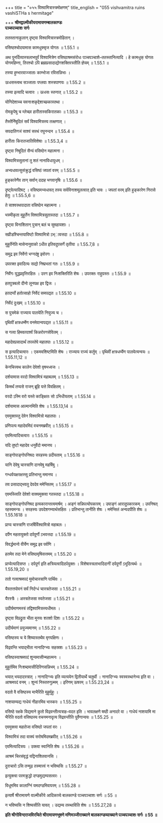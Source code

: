 +++
title = "०५५ विश्वामित्रास्त्रमोक्षणम्"
title_english = "055 vishvamitra ruins vashiSTHa s hermitage"

+++
**श्रीमद्वाल्मीकीयरामायणम्बालकाण्डः  
पञ्चपञ्चाशः सर्गः**

ततस्तानाकुलान् दृष्ट्वा विश्वामित्रास्त्रमोहितान् ।

वसिष्ठश्चोदयामास कामधुक्सृज योगतः ॥ 1.55.1 ॥

अथ पुनर्दिव्यास्त्रलाभपूर्वं विश्वामित्रेण वसिष्ठाश्रमसंरोधः पञ्चपञ्चाशे–ततस्तानित्यादि । हे कामधुक् योगतः योगमहिम्ना, तिरश्चो ऽपि ब्रह्मप्रसादाद्योगशक्तिरस्तीति ज्ञेयम् ॥ 1.55.1 ॥

तस्या हुम्भारवाज्जाताः काम्भोजा रविसन्निभाः ।

ऊधसस्त्वथ सञ्जाताः पप्लवाः शस्त्रपाणयः ॥ 1.55.2 ॥

तस्या इत्यादि चत्वारः । ऊधसः स्तनात् ॥ 1.55.2 ॥

योनिदेशाच्च यवनाःशकृद्देशाच्छकास्तथा ।

रोमकूपेषु च म्लेच्छा हारीतास्सकिरातकाः ॥ 1.55.3 ॥

तैस्तैर्निषूदितं सर्वं विश्वामित्रस्य तत्क्षणात् ।

सपदातिगजं साश्वं सरथं रघुनन्दन ॥ 1.55.4 ॥

हारीताः किरातजातिविशेषाः ॥ 1.55.3,4 ॥

दृष्ट्वा निषूदितं सैन्यं वसिष्ठेन महात्मना ।

विश्वामित्रसुतानां तु शतं नानाविधायुधम् ।

अभ्यधावत्सुसंक्रुद्धं वसिष्ठं जपतां वरम् ॥ 1.55.5 ॥

हुङ्कारेणैव तान् सर्वान् ददाह भगवानृषिः ॥ 1.55.6 ॥

दृष्ट्वेत्यादिषट् । वसिष्ठमभ्यधावत् तस्य सर्वविनाशमूलत्वात् इति भावः । जपतां वरम् इति हुङ्कारेण निरासे हेतुः ॥ 1.55.5,6 ॥

ते साश्वरथपादाता वसिष्ठेन महात्मना ।

भस्मीकृता मुहूर्तेन विश्वामित्रसुतास्तदा ॥ 1.55.7 ॥

दृष्ट्वा विनाशितान् पुत्रान् बलं च सुमहायशाः ।

सव्रीडश्चिन्तयाविष्टो विश्वामित्रो ऽभ्ावत्तदा ॥ 1.55.8 ॥

मुहूर्तेनेति मासेनानुवाको ऽधीत इतिवदुपसर्गे तृतीया ॥ 1.55.7,8 ॥

समुद्र इव निर्वेगो भग्नदंष्ट्र इवोरगः ।

उपरक्त इवादित्यः सद्यो निष्प्रभतां गतः ॥ 1.55.9 ॥

निर्वेगः युद्धप्रवृत्तिरहितः । उरग इव निःशक्तिरिति शेषः । उपरक्तः राहुग्रस्तः ॥ 1.55.9 ॥

हतपुत्रबलो दीनो लूनपक्ष इव द्विजः ।

हतदर्प्पो हतोत्साहो निर्वेदं समपद्यत ॥ 1.55.10 ॥

निर्वेदं दुःखम् ॥ 1.55.10 ॥

स पुत्रमेकं राज्याय पालयेति नियुज्य च ।

पृथिवीं क्षत्रधर्म्मेण वनमेवान्वपद्यत ॥ 1.55.11 ॥

स गत्वा हिमवत्पार्श्वं किन्नरोरगसेवितम् ।

महादेवप्रसादार्थं तपस्तेपे महातपाः ॥ 1.55.12 ॥

स इत्यादिचत्वारः । एकमवशिष्टमिति शेषः । राज्याय राज्यं कर्तुम् । पृथिवीं क्षत्रधर्म्येण पालयेत्यन्वयः ॥ 1.55.11,12 ॥

केनचित्त्वथ कालेन देवेशो वृषभध्वजः ।

दर्शयामास वरदो विश्वामित्रं महाबलम् ॥ 1.55.13 ॥

किमर्थं तप्यसे राजन् ब्रूहि यत्ते विवक्षितम् ।

वरदो ऽस्मि वरो यस्ते काङ्क्षितः सो ऽभिधीयताम् ॥ 1.55.14 ॥

दर्शयामास आत्मानमिति शेषः ॥ 1.55.13,14 ॥

एवमुक्तस्तु देवेन विश्वामित्रो महातपाः ।

प्रणिपत्य महादेवमिदं वचनमब्रवीत् ॥ 1.55.15 ॥

एवमित्यादिचत्वारः ॥ 1.55.15 ॥

यदि तुष्टो महादेव धनुर्वेदो ममानघ ।

साङ्गोपाङ्गोपनिषदः सरहस्यः प्रदीयताम् ॥ 1.55.16 ॥

यानि देवेषु चास्त्राणि दानवेषु महर्षिषु ।

गन्धर्वयक्षरक्षस्सु प्रतिभान्तु ममानघ ।

तव प्रसादाद्भवतु देवदेव ममेप्सितम् ॥ 1.55.17 ॥

एवमस्त्विति देवेशो वाक्यमुक्त्वा गतस्तदा ॥ 1.55.18 ॥

साङ्गोपाङ्गोपनिषद इत्यकारान्तत्वमार्षम् । अङ्गं सन्निपत्योपकारम् । उपाङ्गं आरादुपकारकम् । उपनिषत् रहस्यमन्त्रः । सरहस्यः उपदेशगम्यार्थसहितः । प्रतिभान्तु तानीति शेषः । ममेप्सितं अन्यदपीति शेषः ॥ 1.55.1618 ॥

प्राप्य चास्त्राणि राजर्षिर्विश्वामित्रो महाबलः ।

दर्पेण महतायुक्तो दर्पपूर्णो ऽभवत्तदा ॥ 1.55.19 ॥

विवर्द्धमानो वीर्येण समुद्र इव पर्वणि ।

हतमेव तदा मेने वसिष्ठमृषिसत्तमम् ॥ 1.55.20 ॥

प्राप्येत्यादिसप्त । दर्पपूर्ण इति क्षत्रियत्वादिदर्पयुक्तः । विशेषास्त्रलाभादिदानीं दर्पपूर्णो ऽभूदित्यर्थः ॥ 1.55.19,20 ॥

ततो गत्वाश्रमपदं मुमोचास्त्राणि पार्थिवः ।

यैस्तत्तपोवनं सर्वं निर्दग्धं चास्त्रतेजसा ॥ 1.55.21 ॥

यैरस्त्रैः । अस्त्रतेजसा स्वतेजसा ॥ 1.55.21 ॥

उदीर्यमाणमस्त्रं तद्विश्वामित्रस्यधीमतः ।

दृष्ट्वा विप्रद्रुता भीता मुनयः शतशो दिशः ॥ 1.55.22 ॥

उदीर्यमाणं प्रयुज्यमानम् ॥ 1.55.22 ॥

वसिष्ठस्य च ये शिष्यास्तथैव मृगपक्षिणः ।

विद्रवन्ति भयाद्भीता नानादिग्भ्यः सहस्रशः ॥ 1.55.23 ॥

वसिष्ठस्याश्रमपदं शून्यमासीन्महात्मनः ।

मुहूर्तमिव निःशब्दमासीदिरिणसन्निभम् ॥ 1.55.24 ॥

भयात् भयदादस्त्रात् । नानादिग्भ्यः इति व्यत्ययेन द्वितीयार्थे चतुर्थी । नानादिग्भ्यः स्वस्वस्थानेभ्य इति वा । आश्रमपदं वनम् । शून्यं निस्तरुगुल्मम् । इरिणम् ऊषरम् ॥ 1.55.23,24 ॥

वदतो वै वसिष्ठस्य माभैरिति मुहुर्मुहुः ।

नाशयाम्यद्य गाधेयं नीहारमिव भास्करः ॥ 1.55.25 ॥

वसिष्ठे रक्षके विद्यमाने कुतो विद्रवन्तीत्यत्राह–वदत इति । भावलक्षणे षष्ठी अनादरे वा । गाधेयं नाशयामि मा भैरिति वदतो वसिष्ठस्य वचनमनादृत्य विद्रवन्तीति पूर्वेणान्वयः ॥ 1.55.25 ॥

एवमुक्त्वा महातेजा वसिष्ठो जपतां वरः ।

विश्वामित्रं तदा वाक्यं सरोषमिदमब्रवीत् ॥ 1.55.26 ॥

एवमित्यादित्रयः । उक्त्वा स्वानिति शेषः ॥ 1.55.26 ॥

आश्रमं चिरसंवृद्धं यद्विनाशितवानसि ।

दुराचारो ऽसि तन्मूढ तस्मात्त्वं न भविष्यसि ॥ 1.55.27 ॥

इत्युक्त्वा परमक्रुद्धो दण्डमुद्यम्यसत्वरः ।

विधूममिव कालाग्निं यमदण्डमिवापरम् ॥ 1.55.28 ॥

इत्यार्षे श्रीरामायणे वाल्मीकीये आदिकाव्ये बालकाण्डे पञ्चपञ्चाशः सर्गः ॥ 55 ॥

न भविष्यसि न शिष्यसीति यावत् । उद्यम्य तस्थाविति शेषः ॥ 1.55.27,28 ॥

**इति श्रीगोविन्दराजविरचिते श्रीरामायणभूषणे मणिमञ्जीराख्याने बालकाण्डव्याख्याने पञ्चपञ्चाशः सर्गः ॥ 55 ॥**
